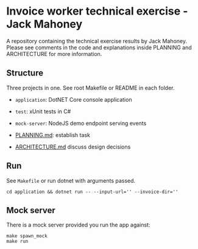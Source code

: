# Invoice worker technical exercise - Jack Mahoney

A repository containing the technical exercise results by Jack Mahoney.
Please see comments in the code and explanations inside PLANNING and ARCHITECTURE for more information.

## Structure
Three projects in one. See root Makefile or README in each folder.

- `application`: DotNET Core console application
- `test`: xUnit tests in C#
- `mock-server`: NodeJS demo endpoint serving events

- [PLANNING.md](./PLANNING.md): establish task 
- [ARCHITECTURE.md](./ARCHITECTURE.md) discuss design decisions

## Run
See `Makefile` or run dotnet with arguments passed.

```
cd application && dotnet run -- --input-url='' --invoice-dir=''
```

## Mock server
There is a mock server provided you run the app against:

```
make spawn_mock 
make run
```
